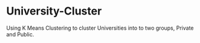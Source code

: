 # University-Cluster
Using K Means Clustering to cluster Universities into to two groups, Private and Public.
